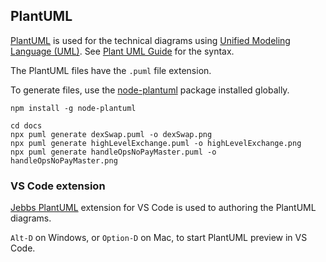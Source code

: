 ## PlantUML

[PlantUML](http://plantuml.com) is used for the technical diagrams using [Unified Modeling Language (UML)](https://en.wikipedia.org/wiki/Unified_Modeling_Language).
See [Plant UML Guide](http://plantuml.com/guide) for the syntax.

The PlantUML files have the `.puml` file extension.

To generate files, use the [node-plantuml](https://www.npmjs.com/package/node-plantuml) package installed globally.

```
npm install -g node-plantuml
```

```
cd docs
npx puml generate dexSwap.puml -o dexSwap.png
npx puml generate highLevelExchange.puml -o highLevelExchange.png
npx puml generate handleOpsNoPayMaster.puml -o handleOpsNoPayMaster.png
```

### VS Code extension

[Jebbs PlantUML](https://marketplace.visualstudio.com/items?itemName=jebbs.plantuml) extension for VS Code is used to authoring the PlantUML diagrams.

`Alt-D` on Windows, or `Option-D` on Mac, to start PlantUML preview in VS Code.

